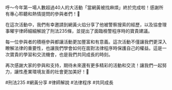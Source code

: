 ---
---
呼～今年第一場人數超過40人的大活動「當網黃被找麻煩」終於完成啦！感謝所有專心聆聽和熱情提問的參與者們！🎉

在這次活動中，我們有幸邀請到網黃火焰分享了他被警察搜索的經歷，以及協會理事曜宇律師細細解說了刑法235條，並提出了面臨檢警程序時的寶貴建議。

每一位參與者的積極參與都讓活動更加豐富和有意義。這次活動不僅讓我們更深入瞭解法律的重要性，也讓我們學會如何在面對法律程序時保護自己的權益。這是一次寶貴的學習和交流機會，也是我們共同成長的時刻。

再次感謝大家的參與和支持，期待未來還有更多精彩的活動和交流！讓我們一起努力，讓性產業環境友善的社會更加美好！💪 

#刑法235 #網黃分享 #律師解說 #法律程序 #共同成長